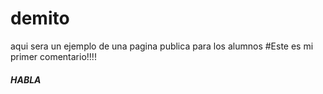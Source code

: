 # demito

aqui sera un ejemplo de una pagina publica para los alumnos
#Este es mi primer comentario!!!!
<h5>HABLA</h5>

